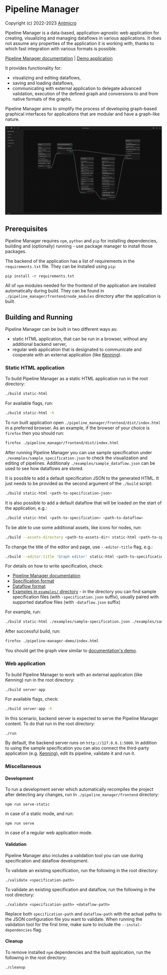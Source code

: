 # Pipeline Manager

Copyright (c) 2022-2023 [Antmicro](https://www.antmicro.com)

Pipeline Manager is a data-based, application-agnostic web application for creating, visualizing and managing dataflows in various applications.
It does not assume any properties of the application it is working with, thanks to which fast integration with various formats is possible.

[Pipeline Manager documentation](https://antmicro.github.io/kenning-pipeline-manager/) | [Demo application](https://antmicro.github.io/kenning-pipeline-manager/static-demo/sample)

It provides functionality for:

* visualizing and editing dataflows,
* saving and loading dataflows,
* communicating with external application to delegate advanced validation, execution of the defined graph and conversions to and from native formats of the graphs.

Pipeline Manager aims to simplify the process of developing graph-based graphical interfaces for applications that are modular and have a graph-like nature.

![Pipeline Manager](img/pipeline_manager_visualisation.png)

## Prerequisites

Pipeline Manager requires `npm`, `python` and `pip` for installing dependencies, building and (optionally) running - use package manager to install those packages.

The backend of the application has a list of requirements in the `requirements.txt` file.
They can be installed using `pip`:

```
pip install -r requirements.txt
```

All of `npm` modules needed for the frontend of the application are installed automatically during build.
They can be found in `./pipeline_manager/frontend/node_modules` directory after the application is built.

## Building and Running

Pipeline Manager can be built in two different ways as:

* static HTML application, that can be run in a browser, without any additional backend server,
* regular web application that is designated to communicate and cooperate with an external application (like [Kenning](https://github.com/antmicro/kenning)).

### Static HTML application

To build Pipeline Manager as a static HTML application run  in the root directory:

```bash
./build static-html
```

For available flags, run:

```bash
./build static-html -h
```

To run built application open `./pipeline_manager/frontend/dist/index.html` in a preferred browser.
As an example, if the browser of your choice is `firefox` then you should run:

```bash
firefox ./pipeline_manager/frontend/dist/index.html
```

After running Pipeline Manager you can use sample specification under `./examples/sample_specification.json` to check the visualization and editing of pipelines.
Additionaly `./examples/sample_dataflow.json` can be used to see how dataflows are stored.

It is possible to add a default specification JSON to the generated HTML.
It just needs to be provided as the second argument of the `./build` script:

```bash
./build static-html <path-to-specification-json>
```

It is also possible to add a default dataflow that will be loaded on the start of the application, e.g.:

```bash
./build static-html <path-to-specification> <path-to-dataflow>
```

To be able to use some additional assets, like icons for nodes, run:

```bash
./build --assets-directory <path-to-assets-dir> static-html <path-to-specification> <path-to-dataflow>
```

To change the title of the editor and page, use `--editor-title` flag, e.g.:

```bash
./build --editor-title 'Graph editor' static-html <path-to-specification> <path-to-dataflow>
```

For details on how to write specification, check:

* [Pipeline Manager documentation](https://antmicro.github.io/kenning-pipeline-manager)
* [Specification format](https://antmicro.github.io/kenning-pipeline-manager/specification-format.html)
* [Dataflow format](https://antmicro.github.io/kenning-pipeline-manager/dataflow-format.html)
* [Examples in `examples/` directory](https://github.com/antmicro/kenning-pipeline-manager/tree/main/examples) - in the directory you can find sample specification files (with `-specification.json` suffix), usually paired with supported dataflow files (with `-dataflow.json` suffix)

For example, run:

```bash
./build static-html ./examples/sample-specification.json ./examples/sample-dataflow.json --output-directory ./pipeline-manager-demo
```

After successful build, run:

```bash
firefox ./pipeline-manager-demo/index.html
```

You should get the graph view similar to [documentation's demo](https://antmicro.github.io/kenning-pipeline-manager/static-demo/sample).

### Web application

To build Pipeline Manager to work with an external application (like Kenning) run in the root directory:

```bash
./build server-app
```

For available flags, check:

```bash
./build server-app -h
```

In this scenario, backend server is expected to serve the Pipeline Manager content.
To do that run in the root directory:

```
./run
```

By default, the backend server runs on `http://127.0.0.1:5000`.
In addition to using the sample specification you can also connect the third-party application (e.g. [Kenning](https://github.com/antmicro/kenning)), edit its pipeline, validate it and run it.

### Miscellaneous

#### Development

To run a development server which automatically recompiles the project after detecting any changes, run in `./pipeline_manager/frontend` directory:

```
npm run serve-static
```

in case of a static mode, and run:

```
npm run serve
```

in case of a regular web application mode.

#### Validation

Pipeline Manager also includes a validation tool you can use during specification and dataflow development.

To validate an existing specification, run the following in the root directory:

```
./validate <specification-path>
```

To validate an existing specification and dataflow, run the following in the root directory:

```
./validate <specification-path> <dataflow-path>
```

Replace both `specification-path` and `dataflow-path` with the actual paths to the JSON configuration file you want to validate.
When running the validation tool for the first time, make sure to include the `--instal-dependencies` flag.

#### Cleanup

To remove installed `npm` dependencies and the built application, run the following in the root directory:

```
./cleanup
```
